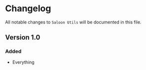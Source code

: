 # Changelog

All notable changes to `Saloon Utils` will be documented in this file.

## Version 1.0

### Added
- Everything
